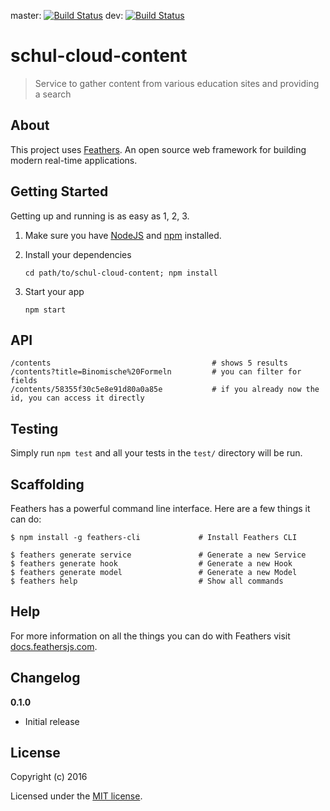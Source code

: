 master: [![Build Status](https://travis-ci.org/schulcloud/schulcloud-content.svg?branch=master)](https://travis-ci.org/schulcloud/schulcloud-content)
dev: [![Build Status](https://travis-ci.org/schulcloud/schulcloud-content.svg?branch=dev)](https://travis-ci.org/schulcloud/schulcloud-content)
# schul-cloud-content

> Service to gather content from various education sites and providing a search

## About

This project uses [Feathers](http://feathersjs.com). An open source web framework for building modern real-time applications.

## Getting Started

Getting up and running is as easy as 1, 2, 3.

1. Make sure you have [NodeJS](https://nodejs.org/) and [npm](https://www.npmjs.com/) installed.
2. Install your dependencies

    ```
    cd path/to/schul-cloud-content; npm install
    ```

3. Start your app

    ```
    npm start
    ```
## API

```
/contents                                    # shows 5 results
/contents?title=Binomische%20Formeln         # you can filter for fields
/contents/58355f30c5e8e91d80a0a85e           # if you already now the id, you can access it directly
```

## Testing

Simply run `npm test` and all your tests in the `test/` directory will be run.

## Scaffolding

Feathers has a powerful command line interface. Here are a few things it can do:

```
$ npm install -g feathers-cli             # Install Feathers CLI

$ feathers generate service               # Generate a new Service
$ feathers generate hook                  # Generate a new Hook
$ feathers generate model                 # Generate a new Model
$ feathers help                           # Show all commands
```

## Help

For more information on all the things you can do with Feathers visit [docs.feathersjs.com](http://docs.feathersjs.com).

## Changelog

__0.1.0__

- Initial release

## License

Copyright (c) 2016

Licensed under the [MIT license](LICENSE).
